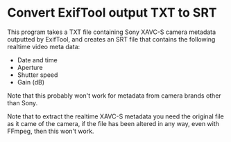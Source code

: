 # Convert ExifTool output TXT to SRT

This program takes a TXT file containing Sony XAVC-S camera metadata outputted by ExifTool, and creates an SRT file that contains the following realtime video meta data:
* Date and time
* Aperture
* Shutter speed
* Gain (dB)

Note that this probably won't work for metadata from camera brands other than Sony.

Note that to extract the realtime XAVC-S metadata you need the original file as it came of the camera, if the file has been altered in any way, even with FFmpeg, then this won't work.
